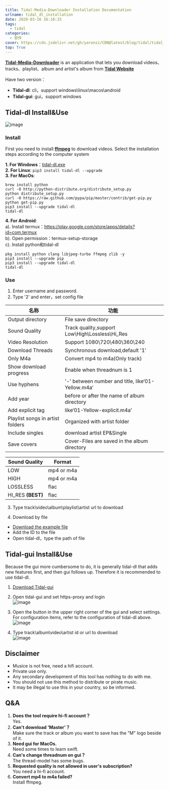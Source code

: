 ```yaml
---
title: Tidal-Media-Downloader Installation Documentation
urlname: tidal_dl_installation
date: 2020-03-16 16:10:33
tags: 
  - tidal
categories: 
  - 软件
cover: https://cdn.jsdelivr.net/gh/yaronzz/CDN@latest/blog/tidal/tidal_gui_login.jpg
top: True
---
```


[**Tidal-Media-Downloader**](https://github.com/yaronzz/Tidal-Media-Downloader) is an application that lets you download videos、tracks、playlist、album and artist's album from [**Tidal Website**](https://listen.tidal.com/)

Have two version：
- **Tidal-dl**: cli，support windows\linux\macos\android
- **Tidal-gui**: gui，support windows

## Tidal-dl Install&Use

![image](https://cdn.jsdelivr.net/gh/yaronzz/CDN@latest/blog/tidal/tidal_dl_log.jpg)
### Install

First you need to install [**ffmpeg**](http://ffmpeg.org/) to download videos. Select the installation steps according to the computer system

**1. For Windows**：[tidal-dl.exe](https://github.com/yaronzz/Tidal-Media-Downloader/tree/master/TIDALDL-PY/exe)  
**2. For Linux**: ```pip3 install tidal-dl --upgrade```  
**3. For MacOs**:  

```
brew install python
curl -O http://python-distribute.org/distribute_setup.py
python distribute_setup.py
curl -O https://raw.github.com/pypa/pip/master/contrib/get-pip.py
python get-pip.py
pip3 install --upgrade tidal-dl
tidal-dl
```

**4. For Android**:  
a). Install termux：https://play.google.com/store/apps/details?id=com.termux  
b). Open permission：termux-setup-storage  
c). Install python和tidal-dl  

```
pkg install python clang libjpeg-turbo ffmpeg zlib -y
pip3 install --upgrade pip
pip3 install --upgrade tidal-dl
tidal-dl
```

### Use

1. Enter username and password.
2. Type '2' and enter，set config file

| 名称  | 功能   |
| --------- | ------ |
| Output directory  | File save directory |
| Sound Quality  | Track quality,support Low\High\Lossless\Hi_Res |
| Video Resolution  | Support 1080\720\480\360\240 |
| Download Threads  | Synchronous download,default '1' |
| Only M4a  | Convert mp4 to m4a(Only track) |
| Show download progress  | Enable when threadnum is 1 |
| Use hyphens  | '-' between number and title, like‘01-Yellow.m4a’ |
| Add year  | before or after the name of album directory |
| Add explicit tag | like‘01-Yellow-explicit.m4a’|
| Playlist songs in artist folders  | Organized with artist folder |
| Include singles  | download artist EP&Single |
| Save covers  | Cover-Files are saved in the album directory |

| Sound Quality  | Format   |
| --------- | ------ |
| LOW  | mp4 or m4a |
| HIGH  | mp4 or m4a |
| LOSSLESS  | flac |
| HI_RES **(BEST)** | flac |

3. Type track\video\album\playlist\artist url to download

4. Download by file

- [Download the example file](https://github.com/yaronzz/Tidal-Media-Downloader/blob/master/TIDALDL-PY/dllist-example.ini)
- Add the ID to the file
- Open tidal-dl，type the path of file

## Tidal-gui Install&Use

Because the gui more cumbersome to do, it is generally tidal-dl that adds new features first, and then gui follows up. Therefore  it is recommended to use tidal-dl.

1. [Download Tidal-gui](https://github.com/yaronzz/Tidal-Media-Downloader/releases)
2. Open tidal-gui and set https-proxy and login  
![image](https://cdn.jsdelivr.net/gh/yaronzz/CDN@latest/blog/tidal/tidal_gui_login.jpg)

3. Open the button in the upper right corner of the gui and select settings. For configuration items, refer to the configuration of tidal-dl above.  
![image](https://cdn.jsdelivr.net/gh/yaronzz/CDN@latest/blog/tidal/tidal_gui_settings.jpg)

4. Type track\album\video\artist id or url to download  
![image](https://cdn.jsdelivr.net/gh/yaronzz/CDN@latest/blog/tidal/tidal_gui_example.jpg)

## Disclaimer

- Musice is not free, need a hifi account.
- Private use only.
- Any secondary development of this tool has nothing to do with me.
- You should not use this method to distribute or pirate music.
- It may be illegal to use this in your country, so be informed.

## Q&A

1. **Does the tool require hi-fi account？**   
Yes.
2. **Can't download 'Master'？**  
Make sure the track or album you want to save has the "M" logo beside of it. 
3. **Need gui for MacOs.**  
Need some times to learn swift.
4. **Can's change threadnum on gui？**  
The thread-model has some bugs.
5. **Requested quality is not allowed in user's subscription?**  
You need a hi-fi account.
6. **Convert mp4 to m4a failed?**  
Install ffmpeg.

